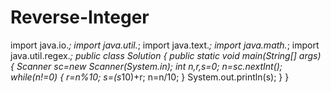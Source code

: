 # Reverse-Integer
import java.io.*; 
import java.util.*; 
import java.text.*; 
import java.math.*; 
import java.util.regex.*; 
public class Solution
 { 
public static void main(String[] args)
 {
 Scanner sc=new Scanner(System.in);
 int n,r,s=0; 
n=sc.nextInt(); 
while(n!=0) 
{ 
r=n%10; 
s=(s*10)+r; 
n=n/10;
 } 
System.out.println(s);
 } 
}
